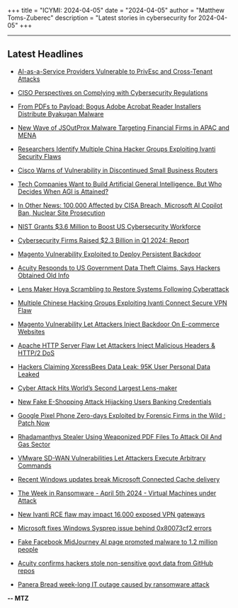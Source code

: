 +++
title = "ICYMI: 2024-04-05"
date = "2024-04-05"
author = "Matthew Toms-Zuberec"
description = "Latest stories in cybersecurity for 2024-04-05"
+++

---------------------------------------------------------------------------
## Latest Headlines
- [AI-as-a-Service Providers Vulnerable to PrivEsc and Cross-Tenant Attacks](https://thehackernews.com/2024/04/ai-as-service-providers-vulnerable-to.html)

- [CISO Perspectives on Complying with Cybersecurity Regulations](https://thehackernews.com/2024/04/ciso-perspectives-on-complying-with.html)

- [From PDFs to Payload: Bogus Adobe Acrobat Reader Installers Distribute Byakugan Malware](https://thehackernews.com/2024/04/from-pdfs-to-payload-bogus-adobe.html)

- [New Wave of JSOutProx Malware Targeting Financial Firms in APAC and MENA](https://thehackernews.com/2024/04/new-wave-of-jsoutprox-malware-targeting.html)

- [Researchers Identify Multiple China Hacker Groups Exploiting Ivanti Security Flaws](https://thehackernews.com/2024/04/researchers-identify-multiple-china.html)

- [Cisco Warns of Vulnerability in Discontinued Small Business Routers](https://www.securityweek.com/cisco-warns-of-vulnerability-in-discontinued-small-business-routers/)

- [Tech Companies Want to Build Artificial General Intelligence. But Who Decides When AGI is Attained?](https://www.securityweek.com/tech-companies-want-to-build-artificial-general-intelligence-but-who-decides-when-agi-is-attained/)

- [In Other News: 100,000 Affected by CISA Breach, Microsoft AI Copilot Ban, Nuclear Site Prosecution](https://www.securityweek.com/in-other-news-100000-affected-by-cisa-breach-microsoft-ai-copilot-ban-nuclear-site-prosecution/)

- [NIST Grants $3.6 Million to Boost US Cybersecurity Workforce](https://www.securityweek.com/nist-grants-3-6-million-to-boost-us-cybersecurity-workforce/)

- [Cybersecurity Firms Raised $2.3 Billion in Q1 2024: Report](https://www.securityweek.com/cybersecurity-firms-raised-2-3-billion-in-q1-2024-report/)

- [Magento Vulnerability Exploited to Deploy Persistent Backdoor](https://www.securityweek.com/magento-vulnerability-exploited-to-deploy-persistent-backdoor/)

- [Acuity Responds to US Government Data Theft Claims, Says Hackers Obtained Old Info](https://www.securityweek.com/acuity-responds-to-us-government-data-theft-claims-says-hackers-obtained-old-info/)

- [Lens Maker Hoya Scrambling to Restore Systems Following Cyberattack](https://www.securityweek.com/lens-maker-hoya-scrambling-to-restore-systems-following-cyberattack/)

- [Multiple Chinese Hacking Groups Exploiting Ivanti Connect Secure VPN Flaw](https://cybersecuritynews.com/chinese-hacking-groups-vpn/)

- [Magento Vulnerability Let Attackers Inject Backdoor On E-commerce Websites](https://cybersecuritynews.com/magento-backdoor-injection/)

- [Apache HTTP Server Flaw Let Attackers Inject Malicious Headers & HTTP/2 DoS](https://cybersecuritynews.com/apache-http-server-vulnerabilities/)

- [Hackers Claiming XpressBees Data Leak: 95K User Personal Data Leaked](https://cybersecuritynews.com/claiming-xpressbees-data-leak/)

- [Cyber Attack Hits World’s Second Largest Lens-maker](https://cybersecuritynews.com/cyber-attack-hits-lens-maker/)

- [New Fake E-Shopping Attack Hijacking Users Banking Credentials](https://cybersecuritynews.com/fake-e-shopping-attack/)

- [Google Pixel Phone Zero-days Exploited by Forensic Firms in the Wild : Patch Now](https://cybersecuritynews.com/google-pixel-phone-zero-days-exploited-by-forensic-firms-in-the-wild-patch-now/)

- [Rhadamanthys Stealer Using Weaponized PDF Files To Attack Oil And Gas Sector](https://cybersecuritynews.com/rhadamanthys-stealer-weaponized-pdf-oil-gas-attack/)

- [VMware SD-WAN Vulnerabilities Let Attackers Execute Arbitrary Commands](https://cybersecuritynews.com/vmware-sd-wan-vulnerabilities/)

- [Recent Windows updates break Microsoft Connected Cache delivery](https://www.bleepingcomputer.com/news/microsoft/recent-windows-updates-break-microsoft-connected-cache-delivery/)

- [The Week in Ransomware - April 5th 2024 - Virtual Machines under Attack](https://www.bleepingcomputer.com/news/security/the-week-in-ransomware-april-5th-2024-virtual-machines-under-attack/)

- [New Ivanti RCE flaw may impact 16,000 exposed VPN gateways](https://www.bleepingcomputer.com/news/security/new-ivanti-rce-flaw-may-impact-16-000-exposed-vpn-gateways/)

- [Microsoft fixes Windows Sysprep issue behind 0x80073cf2 errors](https://www.bleepingcomputer.com/news/microsoft/microsoft-fixes-windows-sysprep-issue-behind-0x80073cf2-errors/)

- [Fake Facebook MidJourney AI page promoted malware to 1.2 million people](https://www.bleepingcomputer.com/news/security/fake-facebook-midjourney-ai-page-promoted-malware-to-12-million-people/)

- [Acuity confirms hackers stole non-sensitive govt data from GitHub repos](https://www.bleepingcomputer.com/news/security/acuity-confirms-hackers-stole-non-sensitive-govt-data-from-github-repos/)

- [Panera Bread week-long IT outage caused by ransomware attack](https://www.bleepingcomputer.com/news/security/panera-bread-week-long-it-outage-caused-by-ransomware-attack/)

**-- MTZ**